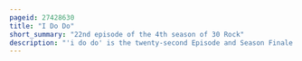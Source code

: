 ```yaml
---
pageid: 27428630
title: "I Do Do"
short_summary: "22nd episode of the 4th season of 30 Rock"
description: "'i do do' is the twenty-second Episode and Season Finale of the fourth Season of the american Television Comedy Series 30 Rock, and the 80th overall Episode of the Series. It was directed by Series Producer Don Scardino, and written by Series Creator, executive Producer and lead Actress Tina Fey. The Episode aired in the united States on may 20 2010 on Nbc. Guest Stars in this Episode include Jason sudeikis Paula Pell Craig Castaldo Matt Damon will forte susan Heyward Kristin Mcgee elizabeth Banks and John li."
---
```

